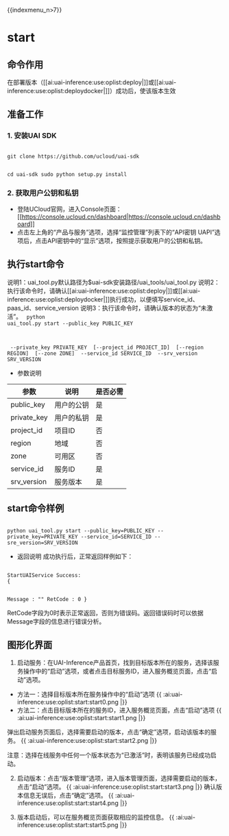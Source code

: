 {{indexmenu_n>7}}

# start
## 命令作用
在部署版本（[[ai:uai-inference:use:oplist:deploy|]]或[[ai:uai-inference:use:oplist:deploydocker|]]）成功后，使该版本生效 

## 准备工作
### 1. 安装UAI SDK

<code>
git clone https://github.com/ucloud/uai-sdk

cd uai-sdk
sudo python setup.py install
</code>

### 2. 获取用户公钥和私钥 

  * 登陆UCloud官网，进入Console页面：[[https://console.ucloud.cn/dashboard|https://console.ucloud.cn/dashboard]]
  * 点击左上角的“产品与服务”选项，选择“监控管理”列表下的“API密钥 UAPI”选项后，点击API密钥中的“显示”选项，按照提示获取用户的公钥和私钥。

## 执行start命令
说明1：uai\_tool.py默认路径为$uai-sdk安装路径/uai\_tools/uai\_tool.py 
说明2：执行该命令时，请确认[[ai:uai-inference:use:oplist:deploy|]]或[[ai:uai-inference:use:oplist:deploydocker|]]执行成功，以便填写service\_id、paas\_id、service\_version 
说明3：执行该命令时，请确认版本的状态为“未激活”。
<code>
python uai_tool.py start    --public_key PUBLIC_KEY

​          	            --private_key PRIVATE_KEY
​			    [--project_id PROJECT_ID]
​			    [--region REGION]
​			    [--zone ZONE]
​                            --service_id SERVICE_ID
​                            --srv_version SRV_VERSION
</code>

  * 参数说明

| 参数 | 说明 | 是否必需 |
| ---- | ---- | -------- |
|public\_key |用户的公钥|是|
|private\_key |用户的私钥|是|
|project\_id|项目ID|否|
| region   	 | 地域                	        | 否         |
| zone           | 可用区				| 否         |
|service\_id |服务ID|是|
|srv\_version |服务版本|是|

## start命令样例

<code>
python uai_tool.py start --public_key=PUBLIC_KEY --private_key=PRIVATE_KEY --service_id=SERVICE_ID --sre_version=SRV_VERSION
</code>

  * 返回说明
成功执行后，正常返回样例如下：

<code>
StartUAIService Success:
{

Message : ""
RetCode : 0
}
</code>

RetCode字段为0时表示正常返回，否则为错误码。返回错误码时可以依据Message字段的信息进行错误分析。

## 图形化界面

1. 启动服务：在UAI-Inference产品首页，找到目标版本所在的服务，选择该服务操作中的“启动”选项，或者点击目标服务ID，进入服务概览页面，点击“启动”选项。

  * 方法一：选择目标版本所在服务操作中的“启动”选项 
{{ :ai:uai-inference:use:oplist:start:start0.png |}}
  * 方法二：点击目标版本所在的服务ID，进入服务概览页面，点击“启动”选项 
{{ :ai:uai-inference:use:oplist:start:start1.png |}}

  弹出启动服务页面后，选择需要启动的版本，点击“确定”选项，启动该版本的服务。
{{ :ai:uai-inference:use:oplist:start:start2.png |}} 

  注意：选择在线服务中任何一个版本状态为“已激活”时，表明该服务已经成功启动。


2. 启动版本：点击“版本管理”选项，进入版本管理页面，选择需要启动的版本，点击“启动”选项。
{{ :ai:uai-inference:use:oplist:start:start3.png |}}
    确认版本信息无误后，点击“确定”选项。
{{ :ai:uai-inference:use:oplist:start:start4.png |}}


3. 版本启动后，可以在服务概览页面获取相应的监控信息。
{{ :ai:uai-inference:use:oplist:start:start5.png |}}


